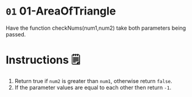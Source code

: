 # `01` 01-AreaOfTriangle

Have the function checkNums(num1,num2) take both parameters being passed.

# Instructions 🗒
1. Return true if `num2` is greater than `num1`, otherwise return `false`. 
2. If the parameter values are equal to each other then return `-1`.